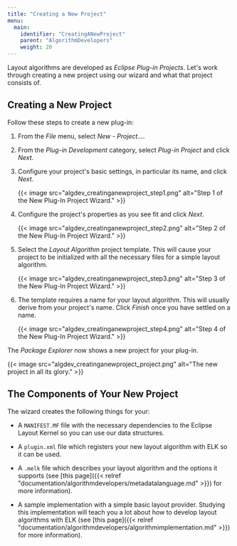 ```yaml
---
title: "Creating a New Project"
menu:
  main:
    identifier: "CreatingANewProject"
    parent: "AlgorithmDevelopers"
    weight: 20
---
```


Layout algorithms are developed as _Eclipse Plug-in Projects_. Let's work through creating a new project using our wizard and what that project consists of.


## Creating a New Project

Follow these steps to create a new plug-in:

1. From the _File_ menu, select _New - Project..._.
1. From the _Plug-in Development_ category, select _Plug-in Project_ and click _Next_.
1. Configure your project's basic settings, in particular its name, and click _Next_.

    {{< image src="algdev_creatinganewproject_step1.png" alt="Step 1 of the New Plug-In Project Wizard." >}}

1. Configure the project's properties as you see fit and click _Next_.

    {{< image src="algdev_creatinganewproject_step2.png" alt="Step 2 of the New Plug-In Project Wizard." >}}

1. Select the _Layout Algorithm_ project template. This will cause your project to be initialized with all the necessary files for a simple layout algorithm.

    {{< image src="algdev_creatinganewproject_step3.png" alt="Step 3 of the New Plug-In Project Wizard." >}}

1. The template requires a name for your layout algorithm. This will usually derive from your project's name. Click _Finish_ once you have settled on a name.

    {{< image src="algdev_creatinganewproject_step4.png" alt="Step 4 of the New Plug-In Project Wizard." >}}

The _Package Explorer_ now shows a new project for your plug-in.

{{< image src="algdev_creatinganewproject_project.png" alt="The new project in all its glory." >}}


## The Components of Your New Project

The wizard creates the following things for your:

* A `MANIFEST.MF` file with the necessary dependencies to the Eclipse Layout Kernel so you can use our data structures.

* A `plugin.xml` file which registers your new layout algorithm with ELK so it can be used.

* A `.melk` file which describes your layout algorithm and the options it supports (see [this page]({{< relref "documentation/algorithmdevelopers/metadatalanguage.md" >}}) for more information).

* A sample implementation with a simple basic layout provider. Studying this implementation will teach you a lot about how to develop layout algorithms with ELK (see [this page]({{< relref "documentation/algorithmdevelopers/algorithmimplementation.md" >}}) for more information).
